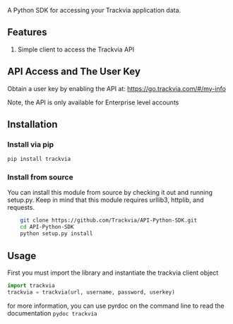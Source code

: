 A Python SDK for accessing your Trackvia application data.

## Features

1. Simple client to access the Trackvia API
 
## API Access and The User Key

Obtain a user key by enabling the API at: https://go.trackvia.com/#/my-info

Note, the API is only available for Enterprise level accounts

## Installation

### Install via pip
```bash
pip install trackvia
```

### Install from source
You can install this module from source by checking it out and running setup.py. Keep in mind that this module requires urllib3, httplib, and requests.
```bash
    git clone https://github.com/Trackvia/API-Python-SDK.git
    cd API-Python-SDK
    python setup.py install
```

## Usage

First you must import the library and instantiate the trackvia client object
```python
import trackvia
trackvia = trackvia(url, username, password, userkey)
```

for more information, you can use pyrdoc on the command line to read the documentation `pydoc trackvia`
